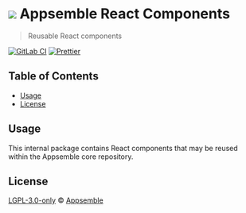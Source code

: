 # ![](https://gitlab.com/appsemble/appsemble/-/raw/0.34.10-test.0/config/assets/logo.svg) Appsemble React Components

> Reusable React components

[![GitLab CI](https://gitlab.com/appsemble/appsemble/badges/0.34.10-test.0/pipeline.svg)](https://gitlab.com/appsemble/appsemble/-/releases/0.34.10-test.0)
[![Prettier](https://img.shields.io/badge/code_style-prettier-ff69b4.svg)](https://prettier.io)

## Table of Contents

- [Usage](#usage)
- [License](#license)

## Usage

This internal package contains React components that may be reused within the Appsemble core
repository.

## License

[LGPL-3.0-only](https://gitlab.com/appsemble/appsemble/-/blob/0.34.10-test.0/LICENSE.md) ©
[Appsemble](https://appsemble.com)
